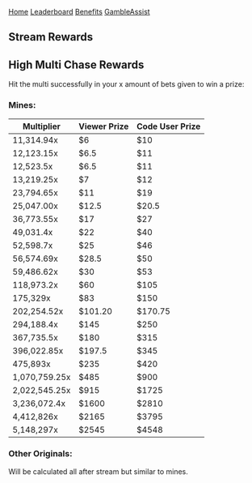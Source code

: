 [Home](https://pennypts.com/home.html) [Leaderboard](https://pennypts.com/leaderboard/index.html) [Benefits](https://pennypts.com/benefits/benefits.html) [GambleAssist](https://gambleassist.pro/)

## Stream Rewards

## High Multi Chase Rewards

Hit the multi successfully in your x amount of bets given to win a prize:

### **Mines:**

| Multiplier | Viewer Prize | Code User Prize |
| --- | --- | --- |
| 11,314.94x | $6 | $10 |
| 12,123.15x | $6.5 | $11 |
| 12,523.5x | $6.5 | $11 |
| 13,219.25x | $7 | $12 |
| 23,794.65x | $11 | $19 |
| 25,047.00x | $12.5 | $20.5 |
| 36,773.55x | $17 | $27 |
| 49,031.4x | $22 | $40 |
| 52,598.7x | $25 | $46 |
| 56,574.69x | $28.5 | $50 |
| 59,486.62x | $30 | $53 |
| 118,973.2x | $60 | $105 |
| 175,329x | $83 | $150 |
| 202,254.52x | $101.20 | $170.75 |
| 294,188.4x | $145 | $250 |
| 367,735.5x | $180 | $315 |
| 396,022.85x | $197.5 | $345 |
| 475,893x | $235 | $420 |
| 1,070,759.25x | $485 | $900 |
| 2,022,545.25x | $915 | $1725 |
| 3,236,072.4x | $1600 | $2810 |
| 4,412,826x | $2165 | $3795 |
| 5,148,297x | $2545 | $4548 |

### Other Originals:

Will be calculated all after stream but similar to mines.